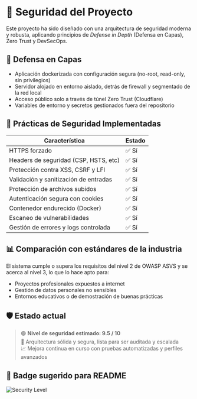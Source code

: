 # 🔐 Seguridad del Proyecto

Este proyecto ha sido diseñado con una arquitectura de seguridad moderna y robusta, aplicando principios de *Defense in Depth* (Defensa en Capas), Zero Trust y DevSecOps.

## 🧱 Defensa en Capas

- Aplicación dockerizada con configuración segura (no-root, read-only, sin privilegios)
- Servidor alojado en entorno aislado, detrás de firewall y segmentado de la red local
- Acceso público solo a través de túnel Zero Trust (Cloudflare)
- Variables de entorno y secretos gestionados fuera del repositorio

## 🔐 Prácticas de Seguridad Implementadas

| Característica                          | Estado   |
|----------------------------------------|----------|
| HTTPS forzado                          | ✅ Sí     |
| Headers de seguridad (CSP, HSTS, etc)  | ✅ Sí     |
| Protección contra XSS, CSRF y LFI      | ✅ Sí     |
| Validación y sanitización de entradas  | ✅ Sí     |
| Protección de archivos subidos         | ✅ Sí     |
| Autenticación segura con cookies       | ✅ Sí     |
| Contenedor endurecido (Docker)         | ✅ Sí     |
| Escaneo de vulnerabilidades            | ✅ Sí     |
| Gestión de errores y logs controlada   | ✅ Sí     |

## 📊 Comparación con estándares de la industria

El sistema cumple o supera los requisitos del nivel 2 de OWASP ASVS y se acerca al nivel 3, lo que lo hace apto para:

- Proyectos profesionales expuestos a internet
- Gestión de datos personales no sensibles
- Entornos educativos o de demostración de buenas prácticas

## 🛡️ Estado actual

> 🟢 **Nivel de seguridad estimado: 9.5 / 10**  
> 🧠 Arquitectura sólida y segura, lista para ser auditada y escalada  
> 📈 Mejora continua en curso con pruebas automatizadas y perfiles avanzados

## 📛 Badge sugerido para README

![Security Level](https://img.shields.io/badge/security-9.5%2F10-brightgreen)